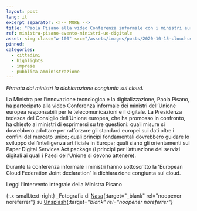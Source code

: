 ```yaml
---
layout: post
lang: it
excerpt_separator: <!-- MORE -->
title: "Paola Pisano alla video Conferenza informale con i ministri europei per le telecomunicazioni e il digitale"
ref: ministra-pisano-evento-ministri-ue-digitale
asset: <img class="w-100" src="/assets/images/posts/2020-10-15-cloud-ue.jpg" alt="Evento-Pisano-Ministri-UE"/>
pinned:
categories:
  - cittadini
  - highlights
  - imprese
  - pubblica amministrazione
---
```


_Firmata dai ministri la dichiarazione congiunta sul cloud._

<!-- MORE -->

La Ministra per l’innovazione tecnologica e la digitalizzazione, Paola Pisano, ha partecipato alla video Conferenza informale dei ministri dell’Unione europea  responsabili per le telecomunicazioni e il digitale. La Presidenza tedesca del Consiglio dell’Unione europea, che ha promosso in confronto, ha chiesto ai ministri di esprimersi su tre questioni: quali misure si dovrebbero adottare per rafforzare gli standard europei sui dati oltre i confini del mercato unico; quali principi fondamentali dovrebbero guidare lo sviluppo dell’intelligenza artificiale in Europa; quali siano gli orientamenti sul Paper Digital Services Act package (i principi per l’attuazione dei servizi digitali ai quali i Paesi dell’Unione si devono attenere).

Durante la conferenza informale i ministri hanno sottoscritto la 'European Cloud Federation Joint declaration' la dichiarazione congiunta sul cloud.

Leggi l’intervento integrale della Ministra Pisano


{:.x-small.text-right}
_Fotografia di [Nasa](https://unsplash.com/@nasa){:target="_blank" rel="noopener noreferrer"} su [Unsplash](https://unsplash.com/photos/Q1p7bh3SHj8){:target="_blank" rel="noopener noreferrer"}_
